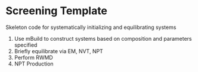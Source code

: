 # Screening Template  
Skeleton code for systematically initializing and equilibrating systems  
1. Use mBuild to construct systems based on composition and parameters specified
2. Briefly equilibrate via EM, NVT, NPT
3. Perform RWMD
4. NPT Production

